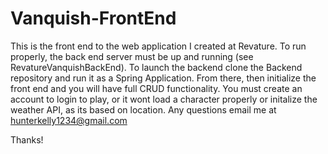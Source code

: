 # Vanquish-FrontEnd
This is the front end to the web application I created at Revature. To run properly, the back end server must be up and running (see RevatureVanquishBackEnd). To launch the backend clone the Backend repository and run it as a Spring Application. From there, then initialize the front end and you will have full CRUD functionality. 
You must create an account to login to play, or it wont load a character properly or initalize the weather API, as its based on location.
Any questions email me at hunterkelly1234@gmail.com

Thanks!

